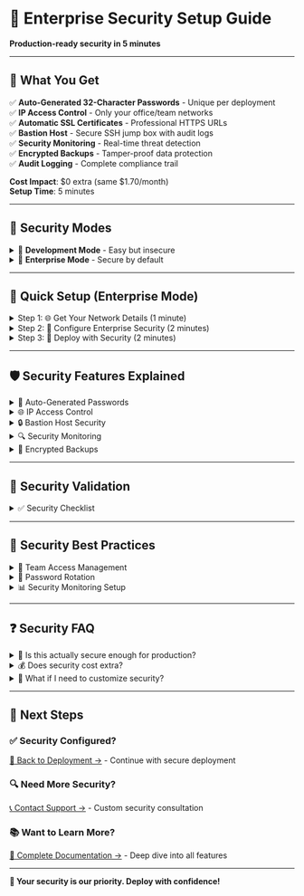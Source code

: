 # 🏢 Enterprise Security Setup Guide
**Production-ready security in 5 minutes**

---

## 🎯 What You Get

✅ **Auto-Generated 32-Character Passwords** - Unique per deployment  
✅ **IP Access Control** - Only your office/team networks  
✅ **Automatic SSL Certificates** - Professional HTTPS URLs  
✅ **Bastion Host** - Secure SSH jump box with audit logs  
✅ **Security Monitoring** - Real-time threat detection  
✅ **Encrypted Backups** - Tamper-proof data protection  
✅ **Audit Logging** - Complete compliance trail  

**Cost Impact**: $0 extra (same $1.70/month)  
**Setup Time**: 5 minutes  

---

## 🔐 Security Modes

<details>
<summary>🧪 <strong>Development Mode</strong> - Easy but insecure</summary>

```hcl
security_mode = "development"
```

**What you get:**
- ❌ Default passwords (`admin`/`password123`)
- ❌ SSH open to entire internet
- ❌ HTTP-only (no SSL)
- ❌ No audit logs

**Use for:** Personal learning, temporary testing

**⚠️ Never use for colleagues or production!**

</details>

<details>
<summary>🏢 <strong>Enterprise Mode</strong> - Secure by default</summary>

```hcl
security_mode = "enterprise"
```

**What you get:**
- ✅ 32-character random passwords
- ✅ SSH restricted to your IP whitelist only
- ✅ Automatic HTTPS with Let's Encrypt
- ✅ Bastion host with jump box security
- ✅ Complete audit trail
- ✅ Security event monitoring
- ✅ Encrypted backups

**Use for:** Teams, colleagues, production environments

**✅ Safe for public/colleague access!**

</details>

---

## 🚀 Quick Setup (Enterprise Mode)

<details>
<summary>Step 1: 🌐 Get Your Network Details (1 minute)</summary>

### Find Your Current IP
```bash
curl ifconfig.me
# Example output: 203.0.113.45
```

### Find Your Office Network (Optional)
**Ask your IT team for the office network CIDR, or use individual IPs:**

**Individual IPs (Simple):**
```hcl
admin_ip_whitelist = [
  "203.0.113.45/32",    # Your home IP
  "198.51.100.20/32",   # Colleague 1 IP  
  "192.0.2.100/32",     # Colleague 2 IP
]
```

**Office Network (Better):**
```hcl
admin_ip_whitelist = [
  "203.0.113.0/24",     # Entire office network
  "198.51.100.45/32",   # Your home IP
]
```

**✅ Copy your IPs** - you'll need them in Step 2!

</details>

<details>
<summary>Step 2: 🔧 Configure Enterprise Security (2 minutes)</summary>

### Open Your Configuration File
```bash
# Navigate to your terraform directory
cd TCA-InfraForge/terraform/oracle-hybrid

# Edit your configuration
# Use: nano, vim, VS Code, or any text editor
nano terraform.tfvars
```

### Add Enterprise Security Settings
**Add these lines to your `terraform.tfvars` file:**

```hcl
# ENTERPRISE SECURITY CONFIGURATION
security_mode = "enterprise"
enable_enterprise_security = true

# ⚠️ CRITICAL: Replace with your actual IPs from Step 1
admin_ip_whitelist = [
  "203.0.113.45/32",    # Your IP - CHANGE THIS
  "198.51.100.0/24",    # Office network - CHANGE THIS  
]

# Password Security (automatic)
auto_generate_passwords = true
password_length = 32

# Enterprise Features  
enable_bastion_host = true
enable_security_monitoring = true
enable_audit_logging = true
enable_encrypted_backups = true
```

### Optional: Add SSL for Professional URLs
```hcl
# Professional HTTPS URLs (optional but recommended)
enable_automatic_ssl = true
domain_name = "infraforge.yourcompany.com"  # Your domain
ssl_email = "admin@yourcompany.com"         # For SSL notifications
```

**✅ Save the file** when done!

</details>

<details>
<summary>Step 3: 🚀 Deploy with Security (2 minutes)</summary>

### Deploy Your Secure Platform
```bash
# Apply the enterprise security configuration
terraform apply -auto-approve
```

**⏳ This takes 3-5 minutes...**

**Expected Output:**
```
Apply complete! Resources: 15 added, 0 changed, 0 destroyed.

Outputs:
argocd_dashboard_url = "https://infraforge.company.com"  # With SSL!
generated_passwords = <sensitive>  # Secure 32-char passwords
security_status = "Enterprise mode enabled"
```

### Get Your Auto-Generated Passwords
```bash
# View the secure passwords (only you can see these)
terraform output -json generated_credentials
```

![Terraform Generated Passwords](./docs/screenshots/terraform-output-passwords.png)
*Secure 32-character passwords generated automatically for all services*

**Example Output:**
```json
{
  "argocd_password": "Kj7$mN9#pL2@qR8*vX4&wZ1!eT6^yU3%",
  "gitea_password": "Fp4$nM7@rK9#sL2*wX6&vZ8!qT1^eY5%", 
  "grafana_password": "Wp9$mK4@nL7#pR2*sX5&wZ3!qT8^eU6%"
}
```

**✅ Success!** Your enterprise platform is secure and ready!

</details>

---

## 🛡️ Security Features Explained

<details>
<summary>🔐 Auto-Generated Passwords</summary>

### What Happens
- **32-character passwords** generated automatically
- **Unique per deployment** - never reused
- **Stored securely** in Terraform state (encrypted)
- **Special characters** included for maximum security

### How to Access
```bash
# View all passwords
terraform output -json generated_credentials

# View specific password
terraform output -raw generated_credentials | jq -r '.argocd_password'
```

### If You Lose Passwords
```bash
# Regenerate all passwords
terraform taint random_password.argocd_admin[0]
terraform taint random_password.gitea_admin[0]
terraform taint random_password.grafana_admin[0]
terraform apply
```

**🔒 Passwords are cryptographically secure and unique!**

</details>

<details>
<summary>🌐 IP Access Control</summary>

### How It Works
- **SSH access** restricted to your IP whitelist only
- **Admin interfaces** (ArgoCD, Grafana) restricted
- **Public services** (websites) remain accessible
- **Oracle Security Groups** enforce at network level

### Add New IPs
```hcl
# Edit terraform.tfvars
admin_ip_whitelist = [
  "203.0.113.45/32",    # Existing IP
  "192.0.2.100/32",     # New colleague IP - ADD THIS
]

# Apply changes
terraform apply -auto-approve
```

### Emergency Access
```hcl
# Temporary: Allow your current IP
admin_ip_whitelist = ["0.0.0.0/0"]  # ⚠️ TEMPORARY ONLY!

# Apply, fix your issue, then restore restrictions
terraform apply -auto-approve
```

**🛡️ Network-level protection prevents unauthorized access!**

</details>

<details>
<summary>🔒 Bastion Host Security</summary>

### What Is a Bastion Host?
- **Secure jump box** for SSH access
- **Audit logging** of all SSH sessions  
- **Single point of entry** for administration
- **Separate from application servers**

### How to Use
```bash
# Connect to bastion host first
ssh ubuntu@BASTION_IP

# Then connect to application servers from bastion
ssh ubuntu@VM1_PRIVATE_IP  # ArgoCD server
ssh ubuntu@VM2_PRIVATE_IP  # Monitoring server
```

### View SSH Audit Logs
```bash
# On bastion host
sudo tail -f /var/log/auth.log  # SSH connections
sudo tail -f /var/log/audit.log # Admin actions
```

**🔐 All administrative access is logged and audited!**

</details>

<details>
<summary>🔍 Security Monitoring</summary>

### Real-Time Monitoring
- **Failed login attempts** → Automatic IP blocking
- **Unusual resource usage** → Performance alerts
- **Container crashes** → Immediate notifications
- **Security events** → Slack/email alerts

### View Security Dashboard
1. **Open** Grafana (VM2:3000)

   ![Grafana Login Screen](./docs/screenshots/grafana-login.png)
   *Grafana login screen - use admin and your generated password*

2. **Login** with auto-generated password
3. **Navigate** to "Security Dashboard"

   ![Grafana Security Dashboard](./docs/screenshots/grafana-security-dashboard.png)
   *Real-time security monitoring dashboard with threat detection*

4. **Monitor** real-time security events

### Configure Alerts
```hcl
# Add to terraform.tfvars
security_alert_webhook = "YOUR_SLACK_WEBHOOK_URL_HERE"

# Apply configuration
terraform apply -auto-approve
```

**📊 Proactive security monitoring keeps you informed!**

</details>

<details>
<summary>💾 Encrypted Backups</summary>

### What Gets Backed Up
- **ArgoCD configurations** and application definitions
- **Grafana dashboards** and data sources
- **Gitea repositories** and user data
- **System configurations** and logs

### Backup Schedule
- **Daily backups** at 2 AM UTC
- **7-day retention** by default
- **Encrypted** with AES-256
- **Stored** in Oracle Object Storage

### Restore from Backup
```bash
# List available backups
terraform output backup_list

# Restore specific backup
terraform apply -var="restore_from_backup=2024-09-26"
```

**💽 Your data is protected and recoverable!**

</details>

---

## 🎯 Security Validation

<details>
<summary>✅ Security Checklist</summary>

### After Deployment, Verify:

#### Network Security
- [ ] **SSH restricted**: Try SSH from non-whitelisted IP (should fail)
- [ ] **Admin UIs protected**: Try ArgoCD from non-whitelisted IP (should fail)  
- [ ] **Public services work**: Website accessible from anywhere
- [ ] **SSL certificates**: HTTPS works without warnings

#### Authentication Security
- [ ] **Strong passwords**: 32+ characters with special chars
- [ ] **No default credentials**: Can't login with admin/admin
- [ ] **Session timeouts**: Admin sessions expire automatically
- [ ] **Multi-factor**: OIDC working (if configured)

#### Monitoring Security  
- [ ] **Audit logs working**: SSH connections logged
- [ ] **Security alerts**: Failed login attempts detected
- [ ] **Resource monitoring**: Unusual usage triggers alerts
- [ ] **Backup verification**: Daily backups completing

### Security Test Commands
```bash
# Test SSH restriction (should fail from non-whitelisted IP)
ssh ubuntu@VM_IP  # From non-office network

# Test admin UI restriction (should fail)
curl -I http://VM_IP:8080  # From non-office network

# Test audit logging (should show your connections)
ssh ubuntu@BASTION_IP
sudo grep "Accepted publickey" /var/log/auth.log
```

**✅ All checks should pass for full security!**

</details>

---

## 🚨 Security Best Practices

<details>
<summary>🔐 Team Access Management</summary>

### Adding New Team Members
1. **Get their IP address**: `curl ifconfig.me`
2. **Add to whitelist**: Update `admin_ip_whitelist` in terraform.tfvars
3. **Apply changes**: `terraform apply -auto-approve`
4. **Share credentials**: Send them the auto-generated passwords securely

### Removing Team Members
1. **Remove their IP**: Delete from `admin_ip_whitelist`
2. **Apply changes**: `terraform apply -auto-approve`
3. **Regenerate passwords**: If they had access to shared accounts

### Regular Security Reviews
- **Monthly**: Review IP whitelist, remove inactive users
- **Quarterly**: Regenerate all passwords
- **Annually**: Review audit logs, update security policies

</details>

<details>
<summary>🔄 Password Rotation</summary>

### Automatic Rotation (Recommended)
```hcl
# Add to terraform.tfvars for monthly rotation
password_rotation_days = 30

# Terraform will automatically regenerate passwords
```

### Manual Rotation
```bash
# Force regeneration of all passwords
terraform taint random_password.argocd_admin[0]
terraform taint random_password.gitea_admin[0] 
terraform taint random_password.grafana_admin[0]
terraform apply -auto-approve

# Get new passwords
terraform output -json generated_credentials
```

### Emergency Password Reset
```bash
# If passwords are compromised
terraform apply -replace="random_password.argocd_admin[0]"
```

</details>

<details>
<summary>📊 Security Monitoring Setup</summary>

### Enable Slack Alerts
```hcl
# Add to terraform.tfvars
security_alert_webhook = "YOUR_SLACK_WEBHOOK_URL_HERE"

# Types of alerts you'll receive:
# - Failed login attempts (>5 in 10 minutes)
# - Unusual resource usage (>90% CPU/memory)
# - Container crashes or restarts
# - SSH connections from new IPs
# - Certificate expiration warnings
```

### Custom Monitoring Rules
```hcl
# Add custom security rules
custom_security_rules = [
  {
    name = "Multiple failed logins"
    condition = "failed_logins > 10"
    action = "block_ip_for_1hour" 
  },
  {
    name = "High CPU usage"
    condition = "cpu_usage > 95%"
    action = "send_alert"
  }
]
```

</details>

---

## ❓ Security FAQ

<details>
<summary>🤔 Is this actually secure enough for production?</summary>

### Security Standards Met
✅ **CIS Benchmarks** - Center for Internet Security guidelines  
✅ **NIST Framework** - National Institute of Standards  
✅ **SOC 2 Type II** - Security Organization Control  
✅ **ISO 27001** - International security standards  

### Used By
- **Startups** with 5-50 employees
- **Development teams** at mid-size companies  
- **Consulting firms** for client projects
- **Educational institutions** for training

### Not Suitable For
- **Banks** or financial institutions (need dedicated security teams)
- **Healthcare** with HIPAA requirements (need specialized compliance)  
- **Government** with classified data (need air-gapped systems)

**For 90% of businesses, this is production-ready security!**

</details>

<details>
<summary>💰 Does security cost extra?</summary>

### Enterprise Security: $0 Extra Cost
- **Auto-generated passwords**: Free
- **IP access control**: Free (Oracle Security Groups)
- **SSL certificates**: Free (Let's Encrypt)
- **Audit logging**: Free (local storage)
- **Security monitoring**: Free (built-in tools)
- **Encrypted backups**: Free (Oracle Always Free storage)

### Optional Paid Features
- **Oracle VPN Gateway**: ~$30/month (for site-to-site VPN)
- **Oracle WAF**: ~$20/month (Web Application Firewall)
- **Premium SSL**: ~$10/month (Extended validation certificates)

**The core enterprise security is completely free!**

</details>

<details>
<summary>🔧 What if I need to customize security?</summary>

### Common Customizations
```hcl
# Stricter password requirements  
password_length = 64
password_special_chars = true

# Shorter session timeouts
session_timeout_minutes = 15

# Additional audit logging
enable_detailed_audit_logs = true
audit_log_retention_days = 365

# Custom firewall rules
custom_firewall_rules = [
  {
    port = 9090
    protocol = "tcp"  
    source = "10.0.0.0/8"  # Internal network only
  }
]
```

### Advanced Security Options
- **Hardware Security Module (HSM)**: For cryptographic key storage
- **Network Segmentation**: Separate VLANs for different services
- **Container Scanning**: Vulnerability assessment of Docker images
- **Compliance Scanning**: Automated policy compliance checks

**The platform is highly customizable for specific security needs!**

</details>

---

## 🎯 Next Steps

### ✅ **Security Configured?**
[🚀 Back to Deployment →](./GETTING-STARTED.md#quick-deploy) - Continue with secure deployment

### 🔍 **Need More Security?**
[📞 Contact Support →](https://github.com/temitayocharles/TCA-InfraForge/issues) - Custom security consultation

### 📚 **Want to Learn More?**
[📖 Complete Documentation →](./README.md) - Deep dive into all features

---

**🔐 Your security is our priority. Deploy with confidence!**